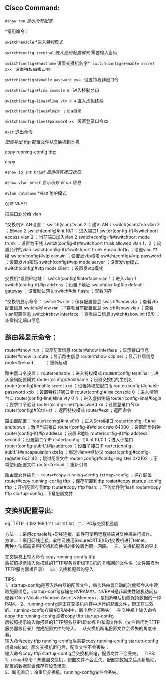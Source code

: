 
## Cisco Command:

`#show run`
*显示所有配置* 

*常用命令：

`switch>enable`
*进入特权模式

`switch#config terminal`
*进入全局配置模式*  需要输入密码

`switch(config)#hostname`
设置交换机名字* 
`switch(config)#enable secret xxx `
设置特权加密口令

`switch(config)#enable password xxa `
设置特权非密口令

`switch(config)#line console 0 `
进入控制台口

`switch(config-line)#line vty 0 4`
进入虚拟终端

`switch(config-line)#login ；允许登录`

`switch(config-line)#password xx `
设置登录口令xx

`exit`  退出命令





*配置导出* 
tftp 配置文件从交换机到本机

copy running-config tftp:

copy



  

`#show ip int brief`
*显示所有接口状态*    

`#show vlan brief`
*显示所有 VLan 信息* 

`#vlan database`
*vlan 维护模式


创建 VLAN

把端口划分给 vlan













*交换机VLAN设置：
switch(vlan)#vlan 2 ；建VLAN 2
switch(vlan)#no vlan 2 ；删vlan 2
switch(config)#int f0/1 ；进入端口1
switch(config-if)#switchport access vlan 2 ；当前端口加入vlan 2
switch(config-if)#switchport mode trunk ；设置为干线
switch(config-if)#switchport trunk allowed vlan 1，2 ；设置允许的vlan
switch(config-if)#switchport trunk encap dot1q ；设置vlan 中继
switch(config)#vtp domain  ；设置发vtp域名
switch(config)#vtp password  ；设置发vtp密码
switch(config)#vtp mode server ；设置发vtp模式
switch(config)#vtp mode client ；设置发vtp模式



交换机*设置IP地址：
switch(config)#interface vlan 1 ；进入vlan 1
switch(config-if)#ip address   ；设置IP地址
switch(config)#ip default-gateway  ；设置默认网关
switch#dir flash: ；查看闪存



*交换机显示命令：
switch#write ；保存配置信息
switch#show vtp ；查看vtp配置信息
switch#show run ；*查看当前配置信息
switch#show vlan ；查看vlan配置信息
switch#show interface ；查看端口信息
switch#show int f0/0 ；查看指定端口信息    







## 路由器显示命令：
router#show run ；显示配置信息
router#show interface ；显示接口信息
router#show ip route ；显示路由信息
router#show cdp nei ；显示邻居信息
router#reload 　 　 ；重新起动



路由器口令设置：
router\>enable ；进入特权模式
router#config terminal ；进入全局配置模式
router(config)#hostname  ；设置交换机的主机名
router(config)#enable secret xxx ；设置特权加密口令
router(config)#enable password xxb ；设置特权非密口令
router(config)#line console 0 ；进入控制台口
router(config-line)#line vty 0 4 ；进入虚拟终端
router(config-line)#login ；要求口令验证
router(config-line)#password xx ；设置登录口令xx
router(config)#(Ctrl+z) ； 返回特权模式
router#exit ；返回命令


路由器配置：
router(config)#int s0/0 ；进入Serail接口
router(config-if)#no shutdown ；激活当前接口
router(config-if)#clock rate 64000 ；设置同步时钟
router(config-if)#ip address   ；设置IP地址
router(config-if)#ip address  second ；设置第二个IP
router(config-if)#int f0/0.1 ；进入子接口
router(config-subif.1)#ip address  ；设置子接口IP
router(config-subif.1)#encapsulation dot1q  ；绑定vlan中继协议
router(config)#config-register 0x2142 ；跳过配置文件
router(config)#config-register 0x2102 ；正常使用配置文件
router#reload ；重新引导




路由器文件操作：
router#copy running-config startup-config ；保存配置
router#copy running-config tftp ；保存配置到tftp
router#copy startup-config tftp ；开机配置存到tftp
router#copy tftp flash: ；下传文件到flash
router#copy tftp startup-config；下载配置文件




## 交换机配置导出:

  

  
eg. TFTP -i 192.168.1.111 put 111.txt
 
二、PC与交换机通信
  
方法一：采用console线+网线连接，软件可使用远程终端对交换机进行操作。  
方法二：采用网线连接，软件可使用SecureCRT.EXE对交换机进行telnet。  
两种方法都需要将PC机和交换机的IP设置为同一网段。
 
三、交换机配置的导出
  
在交换机上输入命令 copy running-config tftp  
后按照提示输入你搭建的TFTP服务器IP(即PC机的IP)和目的文件名（文件路径为TFTP服务器根目录）
 
四、交换机配置的导入
  
TIPS:  
1、startup-config是写入路由器的配置文件，每次路由器启动的时候都会从中读取配置信息。startup-config存储在NVRAM中，NVRAM是非易失性随机访问存储器 (Non-Volatile Random Access Memory)，是指断电后仍能保持数据的一种RAM。
2、running-config是正在交换机内存中运行的配置文件，即正在生效的。running-config存储在DRAM中，断电后全部丢失。
 
在交换机上输入命令 copy tftp running-config 或者copy tftp startup-config  
后按照提示输入你搭建的TFTP服务器IP(即本机IP)和源文件名（文件路径为TFTP服务器根目录）完成配置文件的导入。
 
从交换机断电配置文件会丢失的角度来看，  
输入命令copy tftp running-config后需要copy running-config startup-config或者reload，那么交换机断电后，配置文件不会丢失；  
输入命令copy tftp startup-config后交换机断电，配置文件不会丢失。
 
TIPS:  
1、reload命令：热重启交换机，配置文件不会丢失。配置完数据之后从新启动，配置的数据就会保存在设备里面。  
2、断电重启：冷重启交换机，running-config文件会丢失。





